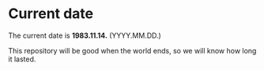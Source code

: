 # Current date

The current date is **1983.11.14.** (YYYY.MM.DD.)

This repository will be good when the world ends, so we will know how long it lasted.